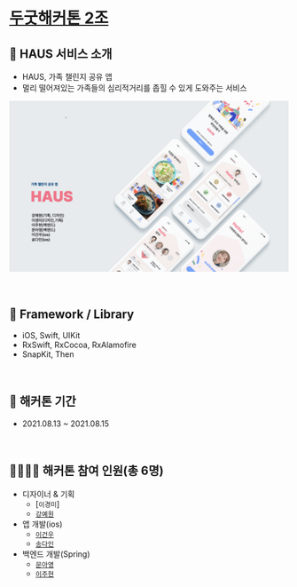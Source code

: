 # [두굿해커톤 2조](https://event-us.kr/VQSsCeuiDpW2/event/33708) 

## 🎯 HAUS 서비스 소개
- HAUS, 가족 챌린지 공유 앱
- 멀리 떨어져있는 가족들의 심리적거리를 좁힐 수 있게 도와주는 서비스

![main image](haus_main.png)

<br>

## 📝 Framework / Library
- iOS, Swift, UIKit
- RxSwift, RxCocoa, RxAlamofire
- SnapKit, Then

<br>

## 📆 해커톤 기간
- 2021.08.13 ~ 2021.08.15

<br>

## 👨‍👨‍👦‍👦 해커톤 참여 인원(총 6명)
- 디자이너 & 기획
    - [`이경미`]
    - [`강예원`](https://github.com/dolylupec)
- 앱 개발(ios)
    - [`이건우`](https://github.com/lgvv)
    - [`송다인`](https://github.com/songda515)
- 백엔드 개발(Spring)
    - [`문아영`](https://github.com/orgs/DoGood-Hackathon-2/people/ayoung0073)
    - [`이주현`](https://github.com/JuHyun419)
    
